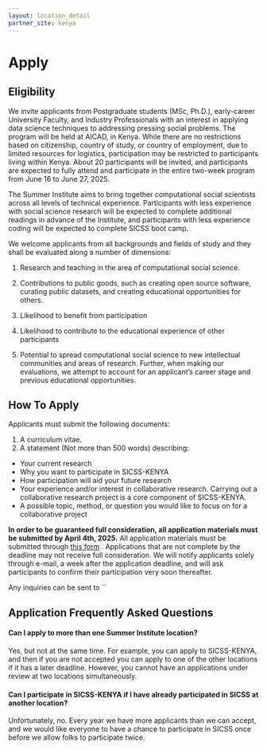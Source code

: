 ```yaml
---
layout: location_detail
partner_site: kenya
---
```


[//]: # (Update the following info to match your location!)

# Apply

## Eligibility
We invite applicants from Postgraduate students (MSc, Ph.D.), early-career University Faculty, and Industry Professionals with an interest in applying data science techniques to addressing pressing social problems. The program will be held at AICAD, in Kenya. While there are no restrictions based on citizenship, country of study, or country of employment, due to limited resources for logistics, participation may be restricted to participants living within Kenya. About 20 participants will be invited, and participants are expected to fully attend and participate in the entire two-week program from June 16 to June 27, 2025.

The Summer Institute aims to bring together computational social scientists across all levels of technical experience. Participants with less experience with social science research will be expected to complete additional readings in advance of the Institute, and participants with less experience coding will be expected to complete SICSS boot camp.


We welcome applicants from all backgrounds and fields of study and they shall be evaluated  along a number of dimensions:

1) Research and teaching in the area of computational social science.
   
2) Contributions to public goods, such as creating open source software, curating public datasets, and creating educational opportunities for others.
   
3) Likelihood to benefit from participation
   
4) Likelihood to contribute to the educational experience of other participants
   
5) Potential to spread computational social science to new intellectual communities and areas of research. Further, when making our evaluations, we attempt to account for an applicant’s career stage and previous educational opportunities.

## How To Apply

Applicants must submit the following documents: 
1) A curriculum vitae.
2) A statement (Not more than 500 words) describing: 

- Your current research
- Why you want to participate in SICSS-KENYA
- How participation will aid your future research
- Your experience and/or interest in collaborative research. Carrying out a collaborative research project is a core component of SICSS-KENYA.
- A possible topic, method, or question you would like to focus on for a collaborative project

**In order to be guaranteed full consideration, all application materials must be submitted by April 4th, 2025.** All application materials must be submitted through [this form](https://docs.google.com/forms/d/1K-rb33xbY_bNoxZulSq72O1qh_-NHvOcuSaNa-nNTnQ) . Applications that are not complete by the deadline may not receive full consideration. We will notify applicants solely through e-mail, a week after the application deadline, and will ask participants to confirm their participation very soon thereafter.

Any inquiries can be sent to ``

## Application Frequently Asked Questions

#### Can I apply to more than one Summer Institute location?

Yes, but not at the same time. For example, you can apply to SICSS-KENYA, and then if you are not accepted you can apply to one of the other locations if it has a later deadline. However, you cannot have an applications under review at two locations simultaneously.

#### Can I participate in SICSS-KENYA if I have already participated in SICSS at another location?

Unfortunately, no. Every year we have more applicants than we can accept, and we would like everyone to have a chance to participate in SICSS once before we allow folks to participate twice.
